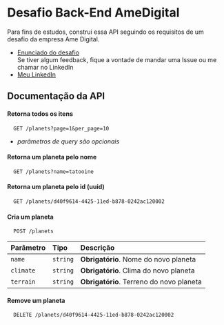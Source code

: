 # Desafio Back-End AmeDigital

Para fins de estudos, construi essa API seguindo os requisitos de um desafio da empresa Ame Digital.
- [Enunciado do desafio](https://github.com/AmeDigital/challenge-back-end-hit) <br />
Se tiver algum feedback, fique a vontade de mandar uma Issue ou me chamar no LinkedIn
- [Meu LinkedIn](https://www.linkedin.com/in/phmc99/)


## Documentação da API

#### Retorna todos os itens

```
  GET /planets?page=1&per_page=10
```
- *parâmetros de query são opcionais*

#### Retorna um planeta pelo nome

```
  GET /planets?name=tatooine
```

#### Retorna um planeta pelo id (uuid)

```
  GET /planets/d40f9614-4425-11ed-b878-0242ac120002
```

#### Cria um planeta

```
  POST /planets
```

| Parâmetro   | Tipo       | Descrição                                   |
| :---------- | :--------- | :------------------------------------------ |
| `name`      | `string` | **Obrigatório**. Nome do novo planeta |
| `climate`      | `string` | **Obrigatório**. Clima do novo planeta |
| `terrain`      | `string` | **Obrigatório**. Terreno do novo planeta |

#### Remove um planeta

```
  DELETE /planets/d40f9614-4425-11ed-b878-0242ac120002
```
